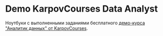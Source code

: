 # Demo KarpovCourses Data Analyst

Ноутбуки с выполненными заданиями бесплатного [демо-курса "Аналитик данных" от KarpovCourses](https://stepik.org/course/74457/syllabus).


